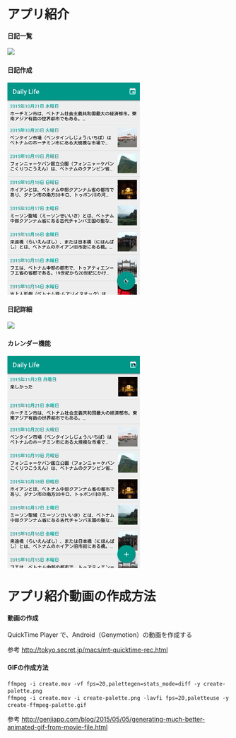 # アプリ紹介

#### 日記一覧
![](demonstration/list-ffmpeg-palette.gif)

#### 日記作成
![](demonstration/create-ffmpeg-palette.gif)

#### 日記詳細
![](demonstration/detail-ffmpeg-palette.gif)

#### カレンダー機能
![](demonstration/calendar-ffmpeg-palette.gif)


# アプリ紹介動画の作成方法

#### 動画の作成

QuickTime Player で、Android（Genymotion）の動画を作成する 

参考
http://tokyo.secret.jp/macs/mt-quicktime-rec.html


#### GIFの作成方法


```
ffmpeg -i create.mov -vf fps=20,palettegen=stats_mode=diff -y create-palette.png
ffmpeg -i create.mov -i create-palette.png -lavfi fps=20,paletteuse -y create-ffmpeg-palette.gif
```

参考
http://genjiapp.com/blog/2015/05/05/generating-much-better-animated-gif-from-movie-file.html